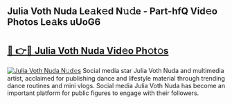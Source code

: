 ## Julia Voth Nuda Le𝚊k𝚎d N𝚞𝚍e - Part-hfQ Vid𝚎o Photos Le𝚊ks uUoG6

# <h2><a href="http://fbdbm69.evod.top/?m=Julia+Voth+Nuda">🔗 👉🔴 Julia Voth Nuda Vid𝚎o Ph𝚘t𝚘s</a></h2>

[![Julia Voth Nuda N𝚞d𝚎s](https://i.imgur.com/8V9OHl7.gif)](http://fbdbm69.evod.top/?m=Julia+Voth+Nuda)
Social media star Julia Voth Nuda and multimedia artist, acclaimed for publishing dance and lifestyle material through trending dance routines and mini vlogs. Social media Julia Voth Nuda has become an important platform for public figures to engage with their followers. 
